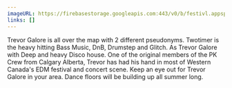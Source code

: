 ```yaml
---
imageURL: https://firebasestorage.googleapis.com:443/v0/b/festivl.appspot.com/o/userContent%2FF0AB2666-C7FE-49FB-908F-338FB91E1368.png?alt=media&token=e3d8ef53-21b5-4ee6-bf97-55032dc77d97
links: []
---
```

Trevor Galore is all over the map with 2 different pseudonyms. Twotimer is the heavy hitting Bass Music, DnB, Drumstep and Glitch. As Trevor Galore with Deep and heavy Disco house. One of the original members of the PK Crew from Calgary Alberta, Trevor has had his hand in most of Western Canada's EDM festival and concert scene. Keep an eye out for Trevor Galore in your area. Dance floors will be building up all summer long.